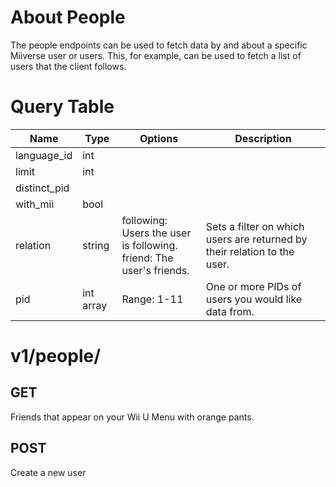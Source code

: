 # About People

 The people endpoints can be used to fetch data by and about a specific Miiverse user or users. This, for example, can be used to fetch a list of users that the client follows.

# Query Table

| Name         | Type      | Options                                                                     | Description                                                              |
| ------------ | --------- | --------------------------------------------------------------------------- | ------------------------------------------------------------------------ |
| language_id  | int       |                                                                             |                                                                          |
| limit        | int       |                                                                             |                                                                          |
| distinct_pid |           |                                                                             |                                                                          |
| with_mii     | bool      |                                                                             |                                                                          |
| relation     | string    | following: Users the user is following.<br>friend: The user's friends.<br/> | Sets a filter on which users are returned by their relation to the user. |
| pid          | int array | Range: 1-11                                                                 | One or more PIDs of users you would like data from.                      |

# v1/people/

## GET

Friends that appear on your Wii U Menu with orange pants.

## POST

Create a new user
